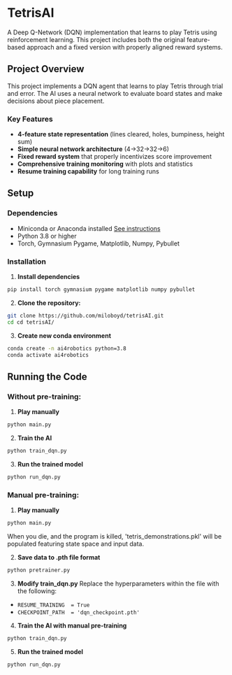 # TetrisAI

A Deep Q-Network (DQN) implementation that learns to play Tetris using reinforcement learning. This project includes both the original feature-based approach and a fixed version with properly aligned reward systems.

## Project Overview

This project implements a DQN agent that learns to play Tetris through trial and error. The AI uses a neural network to evaluate board states and make decisions about piece placement.

### Key Features

- **4-feature state representation** (lines cleared, holes, bumpiness, height sum)
- **Simple neural network architecture** (4→32→32→6)
- **Fixed reward system** that properly incentivizes score improvement
- **Comprehensive training monitoring** with plots and statistics
- **Resume training capability** for long training runs

## Setup

### Dependencies 

- Miniconda or Anaconda installed [See instructions](https://www.anaconda.com/docs/getting-started/miniconda/main)
- Python 3.8 or higher
- Torch, Gymnasium Pygame, Matplotlib, Numpy, Pybullet

### Installation

1. **Install dependencies**

```bash
pip install torch gymnasium pygame matplotlib numpy pybullet
```

2. **Clone the repository:**
```bash
git clone https://github.com/miloboyd/tetrisAI.git
cd cd tetrisAI/
```

3. **Create new conda environment**

```bash
conda create -n ai4robotics python=3.8
conda activate ai4robotics
```

## Running the Code

### Without pre-training:

1. **Play manually**
```bash
python main.py
```

2. **Train the AI**
```bash
python train_dqn.py
```

3. **Run the trained model**

```bash
python run_dqn.py
```

### Manual pre-training:

1. **Play manually**
```bash
python main.py
```
When you die, and the program is killed, 'tetris_demonstrations.pkl' will be populated featuring state space and input data. 

2. **Save data to .pth file format**
```bash
python pretrainer.py
```

3. **Modify train_dqn.py**
Replace the hyperparameters within the file with the following:
- ```RESUME_TRAINING  = True```
- ```CHECKPOINT_PATH  = 'dqn_checkpoint.pth'```

4. **Train the AI with manual pre-training**
```bash
python train_dqn.py
```

5. **Run the trained model**

```bash
python run_dqn.py
```


